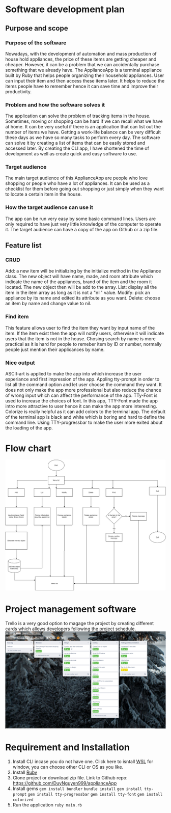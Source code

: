 # Software development plan
## Purpose and scope
### Purpose of the software
Nowadays, with the development of automation and mass production of house hold appliances, the price of these items are getting cheaper and cheaper. However, it can be a problem that we can accidentally purchase something that we already have.
The ApplianceApp is a terminal appliance built by Ruby that helps people organizing their household appliances. User can input their item and then access these items later. It helps to reduce the items people have to remember hence it can save time and improve their productivity.

### Problem and how the software solves it 
The application can solve the problem of tracking items in the house. Sometimes, moving or shopping can be hard if we can recall what we have at home. It can be very useful if there is an application that can list out the number of items we have. 
Getting a work-life balance can be very difficult these days as we have so many tasks to perform every day. The software can solve it by creating a list of items that can be easily stored and accessed later. By creating the CLI app, I have shortened the time of development as well as create quick and easy software to use.
### Target audience
The main target audience of this ApplianceApp are people who love shopping or people who have a lot of appliances. It can be used as a checklist for them before going out shopping or just simply when they want to locate a certain item in the house.
### How the target audience can use it
The app can be run very easy by some basic command lines. Users are only required to have just very little knowledge of the computer to operate it. The target audience can have a copy of the app on Github or a zip file. 
## Feature list
### CRUD
Add: a new item will be initializing by the initialize method in the Appliance class. The new object will have name, made, and room attribute which indicate the name of the appliances, brand of the item and the room it located. The new object then will be add to the  array.
List: display all the item in the item array as long as it is not a "nil" value.
Modify: pick an appliance by its name and edited its attribute as you want. 
Delete: choose an item by name and change value to nil.
### Find item
This feature allows user to find the item they want by input name of the item. If the item exist then the app will notify users, otherwise it will indicate users that the item is not in the house. Chosing search by name is more practical as it is hard for people to remeber item by ID or number, normally people just mention their applicances by name.
### Nice output
ASCII-art is applied to make the app into which increase the user experiance and first impression of the app.
Appling tty-prompt in order to list all the command option and let user choose the command they want. It does not only make the app more professional but also reduce the chance of wrong input which can affect the performance of the app.
TTy-Font is used to increase the choices of font. In this app, TTY-Font made the app intro more attractive to user hence it can make the app more interesting.
Colorize is really helpful as it can add colors to the terminal app. The default of the terminal app is black and white which is boring and hard to define the command line. 
Using TTY-progressbar to make the user more exited about the loading of the app.  

# Flow chart
![Flow chart](./doc/flow-chart.png)
# Project management software
Trello is a very good option to magage the project by creating different cards which allows developers following the project schedule.
![Trello](./doc/trello.png)

# Requirement and Installation
1. Install CLI incase you do not have one. Click here to isntall [WSL](https://docs.microsoft.com/en-us/windows/wsl/install-win10) for window, you can choose other CLI or OS as you like.
2. Install [Ruby](https://www.ruby-lang.org/en/documentation/installation/)
3. Clone project or download zip file. Link to Github repo: https://github.com/DuyNguyen999/applianceApp
4. Install gems
`gem install bundler`
`bundle install`
`gem install tty-prompt` 
`gem install tty-progressbar` 
`gem install tty-font` 
`gem install colorized` 
5. Run the application
`ruby main.rb`